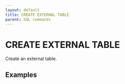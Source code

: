 ```yaml
---
layout: default
title: CREATE EXTERNAL TABLE
parent: SQL commands
---
```


# CREATE EXTERNAL TABLE

Create an external table.

## Examples

